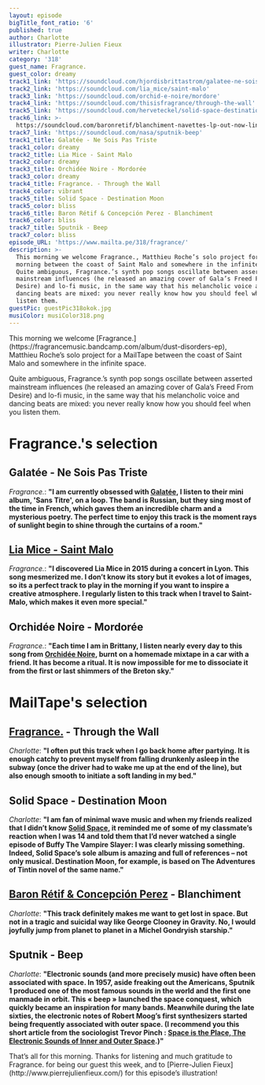 ```yaml
---
layout: episode
bigTitle_font_ratio: '6'
published: true
author: Charlotte
illustrator: Pierre-Julien Fieux
writer: Charlotte
category: '318'
guest_name: Fragrance.
guest_color: dreamy
track1_link: 'https://soundcloud.com/hjordisbrittastrom/galatee-ne-sois-pas-triste'
track2_link: 'https://soundcloud.com/lia_mice/saint-malo'
track3_link: 'https://soundcloud.com/orchid-e-noire/mordore'
track4_link: 'https://soundcloud.com/thisisfragrance/through-the-wall'
track5_link: 'https://soundcloud.com/herveteckel/solid-space-destination-moon'
track6_link: >-
  https://soundcloud.com/baronretif/blanchiment-navettes-lp-out-now-link-in-description
track7_link: 'https://soundcloud.com/nasa/sputnik-beep'
track1_title: Galatée - Ne Sois Pas Triste
track1_color: dreamy
track2_title: Lia Mice - Saint Malo
track2_color: dreamy
track3_title: Orchidée Noire - Mordorée
track3_color: dreamy
track4_title: Fragrance. - Through the Wall
track4_color: vibrant
track5_title: Solid Space - Destination Moon
track5_color: bliss
track6_title: Baron Rétif & Concepción Perez - Blanchiment
track6_color: bliss
track7_title: Sputnik - Beep
track7_color: bliss
episode_URL: 'https://www.mailta.pe/318/fragrance/'
description: >-
  This morning we welcome Fragrance., Matthieu Roche’s solo project for a Sunday
  morning between the coast of Saint Malo and somewhere in the infinite space. 
  Quite ambiguous, Fragrance.’s synth pop songs oscillate between asserted
  mainstream influences (he released an amazing cover of Gala’s Freed From
  Desire) and lo-fi music, in the same way that his melancholic voice and
  dancing beats are mixed: you never really know how you should feel when you
  listen them.
guestPic: guestPic318okok.jpg
musiColor: musiColor318.png
---
```

<p id="introduction">This morning we welcome [Fragrance.](https://fragrancemusic.bandcamp.com/album/dust-disorders-ep), Matthieu Roche’s solo project for a MailTape between the coast of Saint Malo and somewhere in the infinite space.</p>
<p>Quite ambiguous, Fragrance.’s synth pop songs oscillate between asserted mainstream influences (he released an amazing cover of Gala’s Freed From Desire) and lo-fi music, in the same way that his melancholic voice and dancing beats are mixed: you never really know how you should feel when you listen them.</p>


# Fragrance.'s selection

## Galatée - Ne Sois Pas Triste
_Fragrance._: **"**I am currently obsessed with [Galatée](https://www.facebook.com/galateegalateegalatee/), I listen to their mini album, 'Sans Titre', on a loop. The band is Russian, but they sing most of the time in French, which gaves them an incredible charm and a mysterious poetry. The perfect time to enjoy this track is the moment rays of sunlight begin to shine through the curtains of a room.**"**

## [Lia Mice - Saint Malo](https://liamice.bandcamp.com/)
_Fragrance._: **"**I discovered Lia Mice in 2015 during a concert in Lyon. This song mesmerized me. I don’t know its story but it evokes a lot of images, so its a perfect track to play in the morning if you want to inspire a creative atmosphere. I regularly listen to this track when I travel to Saint-Malo, which makes it even more special.**"**

## Orchidée Noire - Mordorée
_Fragrance._: **"**Each time I am in Brittany, I listen nearly every day to this song from [Orchidée Noire](https://orchideenoire.bandcamp.com/), burnt on a homemade mixtape in a car with a friend. It has become a ritual. It is now impossible for me to dissociate it from the first or last shimmers of the Breton sky.**"**


# MailTape's selection

## [Fragrance.](https://fragrancemusic.bandcamp.com/) - Through the Wall
_Charlotte_: **"**I often put this track when I go back home after partying. It is enough catchy to prevent myself from falling drunkenly asleep in the subway (once the driver had to wake me up at the end of the line), but also enough smooth to initiate a soft landing in my bed.**"**

## Solid Space - Destination Moon
_Charlotte_: **"**I am fan of minimal wave music and when my friends realized that I didn’t know [Solid Space](https://solid-space.bandcamp.com/), it reminded me of some of my classmate’s reaction when I was 14 and told them that I’d never watched a single episode of Buffy The Vampire Slayer: I was clearly missing something. Indeed, Solid Space’s sole album is amazing and full of references – not only musical. Destination Moon, for example, is based on The Adventures of Tintin novel of the same name.**"**

## [Baron Rétif & Concepción Perez](https://brcp.bandcamp.com/) - Blanchiment
_Charlotte_: **"**This track definitely makes me want to get lost in space. But not in a tragic and suicidal way like George Clooney in Gravity. No, I would joyfully jump from planet to planet in a Michel Gondryish starship.**"**

## Sputnik - Beep
_Charlotte_: **"**Electronic sounds (and more precisely music) have often been associated with space. In 1957, aside freaking out the Americans, Sputnik 1 produced one of the most famous sounds in the world and the first one manmade in orbit. This « beep » launched the space conquest, which quickly became an inspiration for many bands. Meanwhile during the late sixties, the electronic notes of Robert Moog’s first synthesizers started being frequently associated with outer space. (I recommend you this short article from the sociologist Trevor Pinch : [Space is the Place, The Electronic Sounds of Inner and Outer Space](https://www.researchcatalogue.net/view/108499/108500).)**"**

<p id="outroduction">That’s all for this morning. Thanks for listening and much gratitude to Fragrance. for being our guest this week, and to [Pierre-Julien Fieux](http://www.pierrejulienfieux.com/) for this episode’s illustration!</p>
